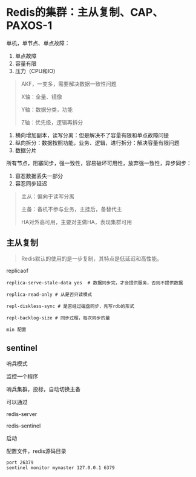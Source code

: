 # Redis的集群：主从复制、CAP、PAXOS-1



单机，单节点、单点故障：

1. 单点故障
2. 容量有限
3. 压力（CPU和IO）

> AKF，一变多，需要解决数据一致性问题
>
> X轴：全量、镜像
>
> Y轴：数据分类，功能
>
> Z轴：优先级，逻辑再拆分

1. 横向增加副本，读写分离：但是解决不了容量有限和单点故障问提
2. 纵向拆分：数据按照功能，业务、逻辑，进行拆分：解决容量有限问题
3. 数据分片

所有节点，阻塞同步，强一致性，容易破坏可用性，放弃强一致性，异步同步：

1.  容忍数据丢失一部分
2. 容忍同步延迟

> 主从：偏向于读写分离
>
> 主备：备机不参与业务，主挂后，备替代主
>
> 
>
> HA对外高可用，主要对主做HA，表现集群可用



## 主从复制

>  Redis默认的使用的是一步复制，其特点是低延迟和高性能。



replicaof 



```
replica-serve-stale-data yes  # 数据同步完，才会提供服务，否则不提供数据

replica-read-only # 从是否只读模式

repl-diskless-sync # 是否经过磁盘同步，先写rdb的形式

repl-backlog-size # 同步过程，每次同步的量

min 配置
```



## sentinel

哨兵模式



监控一个程序



哨兵集群，投标，自动切换主备



可以通过

redis-server

redis-sentinel 

启动

配置文件，redis源码目录

```
port 26379
sentinel monitor mymaster 127.0.0.1 6379
```



